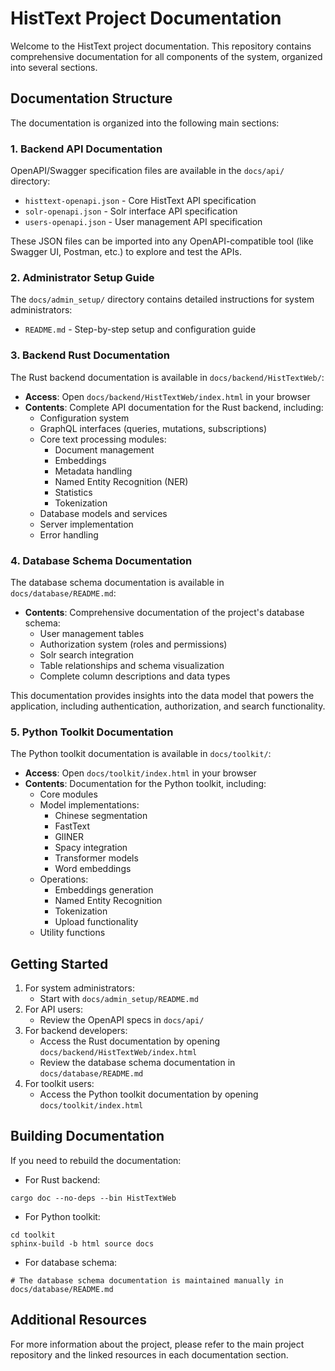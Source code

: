 # HistText Project Documentation

Welcome to the HistText project documentation. This repository contains comprehensive documentation for all components of the system, organized into several sections.

## Documentation Structure

The documentation is organized into the following main sections:

### 1. Backend API Documentation

OpenAPI/Swagger specification files are available in the `docs/api/` directory:
- `histtext-openapi.json` - Core HistText API specification
- `solr-openapi.json` - Solr interface API specification
- `users-openapi.json` - User management API specification

These JSON files can be imported into any OpenAPI-compatible tool (like Swagger UI, Postman, etc.) to explore and test the APIs.

### 2. Administrator Setup Guide

The `docs/admin_setup/` directory contains detailed instructions for system administrators:
- `README.md` - Step-by-step setup and configuration guide

### 3. Backend Rust Documentation

The Rust backend documentation is available in `docs/backend/HistTextWeb/`:
- **Access**: Open `docs/backend/HistTextWeb/index.html` in your browser
- **Contents**: Complete API documentation for the Rust backend, including:
  - Configuration system
  - GraphQL interfaces (queries, mutations, subscriptions)
  - Core text processing modules:
    - Document management
    - Embeddings
    - Metadata handling
    - Named Entity Recognition (NER)
    - Statistics
    - Tokenization
  - Database models and services
  - Server implementation
  - Error handling

### 4. Database Schema Documentation

The database schema documentation is available in `docs/database/README.md`:
- **Contents**: Comprehensive documentation of the project's database schema:
  - User management tables
  - Authorization system (roles and permissions)
  - Solr search integration
  - Table relationships and schema visualization
  - Complete column descriptions and data types

This documentation provides insights into the data model that powers the application, including authentication, authorization, and search functionality.

### 5. Python Toolkit Documentation

The Python toolkit documentation is available in `docs/toolkit/`:
- **Access**: Open `docs/toolkit/index.html` in your browser
- **Contents**: Documentation for the Python toolkit, including:
  - Core modules
  - Model implementations:
    - Chinese segmentation
    - FastText
    - GlINER
    - Spacy integration
    - Transformer models
    - Word embeddings
  - Operations:
    - Embeddings generation
    - Named Entity Recognition
    - Tokenization
    - Upload functionality
  - Utility functions

## Getting Started

1. For system administrators:
   - Start with `docs/admin_setup/README.md`
2. For API users:
   - Review the OpenAPI specs in `docs/api/`
3. For backend developers:
   - Access the Rust documentation by opening `docs/backend/HistTextWeb/index.html`
   - Review the database schema documentation in `docs/database/README.md`
4. For toolkit users:
   - Access the Python toolkit documentation by opening `docs/toolkit/index.html`

## Building Documentation

If you need to rebuild the documentation:
- For Rust backend:
```
cargo doc --no-deps --bin HistTextWeb
```
- For Python toolkit:
```
cd toolkit
sphinx-build -b html source docs
```
- For database schema:
```
# The database schema documentation is maintained manually in docs/database/README.md
```

## Additional Resources

For more information about the project, please refer to the main project repository and the linked resources in each documentation section.